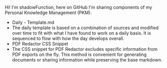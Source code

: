 Hi! I'm shadowFunction, here on GitHub I'm sharing components of my Personal Knowledge Management (PKM).

- Daily - Template.md
 - The daily template is based on a combination of sources and modified over time to fit with what I have found to work on a daily basis. It is sequenced to flow with how the day develops overall. 
- PDF Redactor CSS Snippet
 - The CSS snippet for PDF Redactor excludes specific information from PDF exports on the fly. This method is convenient for generating documents or sharing information while preserving the base markdown.